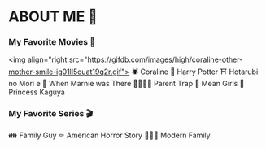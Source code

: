 # ABOUT ME 💬
### My Favorite Movies 🎥 
<img align="right src="https://gifdb.com/images/high/coraline-other-mother-smile-ig01ll5ouat19q2r.gif">
🕷️ Coraline
🦉 Harry Potter
⛩️ Hotarubi no Mori e
🗼 When Marnie was There
👨‍👩‍👧‍👧 Parent Trap
💃 Mean Girls
🏯 Princess Kaguya

### My Favorite Series 🎬
👪 Family Guy
⚰️ American Horror Story
👨‍👨‍👧 Modern Family
